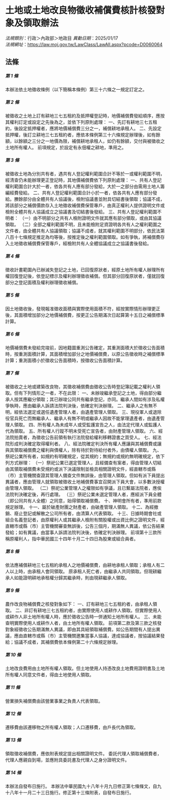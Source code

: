 # 土地或土地改良物徵收補償費核計核發對象及領取辦法

*法規類別*：行政＞內政部＞地政目
*異動日期*：2025/01/17  
*法規網址*：https://law.moj.gov.tw/LawClass/LawAll.aspx?pcode=D0060064



## 法條
##### 第 1 條
本辦法依土地徵收條例（以下簡稱本條例）第三十六條之一規定訂定之。

##### 第 2 條
被徵收之土地上訂有耕地三七五租約及抵押權登記時，地價補償費發給順序，應按其權利訂定或設定之先後為之，並依下列原則處理：
一、先訂有耕地三七五租約，後設定抵押權者，應將地價補償費三分之一，補償耕地承租人。
二、先設定抵押權，後訂立耕地三七五租約者，應依本條例第三十六條規定辦理後，如有餘額，以餘額之三分之一地價為限，補償耕地承租人，如仍有餘額，交付與被徵收之土地所有權人。
前項規定，於設定有永佃權之耕地，準用之。

##### 第 3 條
被徵收土地為分別共有者，遇共有人登記權利範圍合計不等於一或權利範圍不明，經清查仍未能辦理更正登記時，其地價補償費依下列原則處理：
一、共有人登記權利範圍合計大於一者，依各共有人應有部分發給，大於一之部分由需用土地人籌編經費發給。
二、共有人登記權利範圍合計小於一者，依各共有人應有部分發給。賸餘部分由全體共有人協議後，檢附協議書並附具切結書後領取；協議不成，將該部分之補償價款存入土地徵收補償費保管專戶，由真正權利人提供證明文件或檢附全體共有人協議成立之協議書及切結書後發給。
三、共有人登記權利範圍不明者：
（一）由不明部分之共有人檢附證明文件就其應有部分領取，或由其協議領取。
（二）全部之權利範圍不明，且未能檢附足資證明各共有人之權利範圍之文件者，由全體共有人協議領取；協議不成者，就其權利範圍不明部分，依民法第八百十七條規定推定為均等後，按推定後之權利範圍領取。如有爭執，將補償費存入土地徵收補償費保管專戶，經檢附共有人全體協議成立之協議書後發給。

##### 第 4 條
徵收計畫範圍內已辦滅失登記之土地，已回復原狀者，經原土地所有權人辦理所有權回復登記後，依登記標示及權利辦理徵收補償。但其部分回復原狀者，僅就回復部分之登記面積及權利辦理徵收補償。

##### 第 5 條
因土地徵收後，發現報准徵收面積與實際使用面積不符，經按實際情形辦理更正後，其面積增加部分之地價補償費，按更正公告期滿次日起算第十五日之補償標準計算。

##### 第 6 條
地價補償費未發給完竣前，因地籍圖重測公告確定，其重測面積大於徵收公告面積時，按重測面積計算，其面積增加部分之地價補償費，以原公告徵收時之補償標準計算；重測面積小於徵收公告面積時，按徵收公告面積計算。

##### 第 7 條
被徵收之土地或建築改良物，其徵收補償費由徵收公告時登記簿記載之權利人領取。但有下列情形之一者，不在此限：
一、未辦竣繼承登記之土地，得由部分繼承人按其應繼分領取；其已辦竣公同共有繼承登記，亦同。繼承人間如有涉及私權爭執時，應由繼承人訴請法院判決後，依確定判決辦理。
二、繼承人之有無不明，經依法選定或選任遺產管理人者，由遺產管理人領取。
三、現役軍人或退除役官兵死亡而無繼承人、繼承人有無不明或繼承人因故不能掌理遺產者，由遺產管理人領取。
四、所有權人為未成年人或受監護宣告之人，由法定代理人或監護人代為領取。
五、所有權人行蹤不明未受死亡宣告者，由財產管理人領取。
六、經法院拍賣者，為徵收公告前領有執行法院發給權利移轉證書之買受人。
七、經法院形成判決確定取得權利者。
八、經法院確定判決所有權人應讓與其補償費或讓與其領取補償費之權利與債權人，除有待於對待給付者外，由債權人領取。
九、祭祀公業所有者，如規約有明確規定，從其規約；無規約或規約無明確規定，依下列方式辦理：
（一）祭祀公業已選定管理人，且經備查有案者，得由管理人切結由其領取補償費未受規約或派下決議限制並檢具相關證明文件，經直轄市或縣（市）主管機關查證其管理人備查文件無誤後，由管理人領取。但如有派下員提出異議者，應由管理人就領取被徵收土地補償費事宜召開派下員大會，以多數決授權由管理人領取。
（二）祭祀公業管理人之權限如有爭議，且已繫屬法院者，應俟法院判決確定後，再行處理。
（三）祭祀公業未選定管理人者，應經派下員全體（即公同共有人全體）之同意，始得領取補償費。
十、神明會所有者，準用前款規定辦理。
十一、屬於破產財團之財產者，由破產管理人領取。
十二、為經撤銷、廢止登記或解散之公司所有者，由清算人代表領取。
十三、日據時期會社或組合名義登記者，由原權利人或其繼承人檢附有關股權或出資比例之證明文件，經直轄市或縣（市）主管機關審查無誤後，公告三個月，期滿無人異議，依公告結果發給；如有異議，由當事人訴請法院判決後，依確定判決辦理。
前項第十三款所稱原權利人，指中華民國三十四年十月二十四日為股東或組合員者。

##### 第 8 條
依法應補償耕地三七五租約承租人之地價補償費，由耕地承租人領取；承租人有二人以上時，由承租人會同領取。
原承租人死亡者，由繼承人共同領取。但現耕繼承人如能證明耕地承租權分歸其繼承時，則由現耕繼承人領取。

##### 第 9 條
農作改良物補償費之核發對象如下：
一、訂有耕地三七五租約者，由承租人領取。
二、非訂有耕地三七五租約者，由實際使用人或耕作人領取。但實際使用人或耕作人非土地所有權人時，應於徵收公告時一併通知土地所有權人。
三、未能查明實際使用人或耕作人者，由土地所有權人領取。
前項第二款及第三款之核發對象經徵收公告期滿無人異議，即由其具結領取補償費。如公告期間有人提出異議，應由直轄市或縣（市）主管機關邀集當事人協議，達成協議者，按協議結果發給；協議不成者，其補償費依本條例第二十六條規定辦理。

##### 第 10 條
土地改良費用由土地所有權人領取。但土地使用人持憑改良土地費用證明書及土地所有權人同意文件者，得由土地使用人領取。

##### 第 11 條
營業損失補償費由該營業事業之負責人代表領取。

##### 第 12 條
遷移費由該遷移物之所有權人領取；人口遷移費，由戶長代為領取。

##### 第 13 條
領取徵收補償費，應依附表規定提出相關證明文件。
委託代理人領取補償費者，代理人應親自到場，並應附具委託書及代理人之身分證明文件。

##### 第 14 條
本辦法自發布日施行。
本辦法中華民國九十八年十月九日修正第七條條文，自九十八年十一月二十三日施行。修正第十三條附表，自發布日施行。


